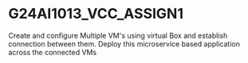 # G24AI1013_VCC_ASSIGN1
Create and configure Multiple VM's using virtual Box and establish connection between them. Deploy this microservice based application across the connected VMs
